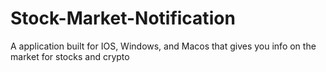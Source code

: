 # Stock-Market-Notification
A application built for IOS, Windows, and Macos that gives you info on the market for stocks and crypto
